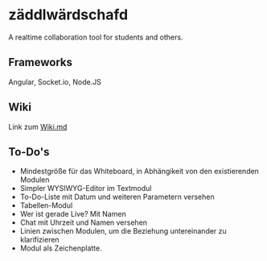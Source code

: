 # zäddlwärdschafd
A realtime collaboration tool for students and others.

## Frameworks
Angular, Socket.io, Node.JS

## Wiki
Link zum [Wiki.md](https://github.com/maadc/gowoergingbladdform/blob/master/Wiki.md)

## To-Do's
* Mindestgröße für das Whiteboard, in Abhängikeit von den existierenden Modulen
* Simpler WYSIWYG-Editor im Textmodul
* To-Do-Liste mit Datum und weiteren Parametern versehen
* Tabellen-Modul
* Wer ist gerade Live? Mit Namen
* Chat mit Uhrzeit und Namen versehen
* Linien zwischen Modulen, um die Beziehung untereinander zu klarifizieren
* Modul als Zeichenplatte. 
